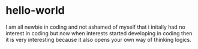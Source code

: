# hello-world

I am all newbie in coding and not ashamed of myself that i initally had no interest in coding but now when interests started developing in coding then it is very interesting because it also opens your own way of thinking logics.
